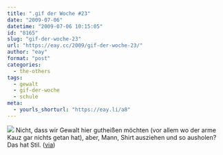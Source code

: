 ```yaml
---
title: ".gif der Woche #23"
date: "2009-07-06"
datetime: "2009-07-06 10:15:05"
id: "8165"
slug: "gif-der-woche-23"
url: "https://eay.cc/2009/gif-der-woche-23/"
author: "eay"
format: "post"
categories:
  - the-others
tags:
  - gewalt
  - gif-der-woche
  - schule
meta:
  - yourls_shorturl: "https://eay.li/a8"
---
```


![](https://eay.cc/uploads/2009/punch.gif) Nicht, dass wir Gewalt hier gutheißen möchten (vor allem wo der arme Kauz gar nichts getan hat), aber, Mann, Shirt ausziehen und so ausholen? Das hat Stil. ([via](http://www.supertopic.de/forum/9/gif-it-to-me-baby-2517-152.html#post331556))

